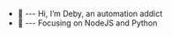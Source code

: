 - 👋  --- Hi, I’m Deby, an automation addict
- 🌱  --- Focusing on NodeJS and Python

<!---
debyauto/debyauto is a ✨ special ✨ repository because its `README.md` (this file) appears on your GitHub profile.
You can click the Preview link to take a look at your changes.
--->
